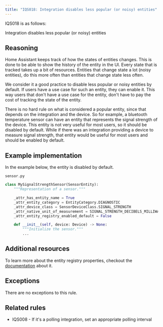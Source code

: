 ```yaml
---
title: "IQS018: Integration disables less popular (or noisy) entities"
---
```


IQS018 is as follows:

Integration disables less popular (or noisy) entities

## Reasoning

Home Assistant keeps track of how the states of entities changes.
This is done to be able to show the history of the entity in the UI.
Every state that is tracked takes up a bit of resources.
Entities that change state a lot (noisy entities), do this more often than entities that change state less often.

We consider it a good practice to disable less popular or noisy entities by default.
If users have a use case for such an entity, they can enable it.
This way users that don't have a use case for the entity, don't have to pay the cost of tracking the state of the entity.

There is no hard rule on what is considered a popular entity, since that depends on the integration and the device.
So for example, a bluetooth temperature sensor can have an entity that represents the signal strength of the device.
This entity is not very useful for most users, so it should be disabled by default.
While if there was an integration providing a device to measure signal strength, that entity would be useful for most users and should be enabled by default.

## Example implementation

In the example below, the entity is disabled by default.

`sensor.py`
```python
class MySignalStrengthSensor(SensorEntity):
    """Representation of a sensor."""

    _attr_has_entity_name = True
    _attr_entity_category = EntityCategory.DIAGNOSTIC
    _attr_device_class = SensorDeviceClass.SIGNAL_STRENGTH
    _attr_native_unit_of_measurement = SIGNAL_STRENGTH_DECIBELS_MILLIWATT
    _attr_entity_registry_enabled_default = False

    def __init__(self, device: Device) -> None:
        """Initialize the sensor."""
        ...
```

## Additional resources

To learn more about the entity registry properties, checkout the [documentation](../../../entity#registry-properties) about it.

## Exceptions

There are no exceptions to this rule.

## Related rules

- IQS008 - If it's a polling integration, set an appropriate polling interval